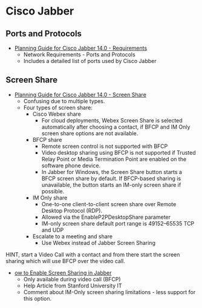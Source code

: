 # Cisco Jabber

## Ports and Protocols

* [Planning Guide for Cisco Jabber 14.0 - Requirements][1]
  * Network Requirements - Ports and Protocols
  * Includes a detailed list of ports used by Cisco Jabber

## Screen Share

* [Planning Guide for Cisco Jabber 14.0 - Screen Share ][2]
  * Confusing due to multiple types.
  * Four types of screen share:
    * Cisco Webex share
      * For cloud deployments, Webex Screen Share is selected automatically after choosing a contact, if BFCP and IM Only screen share options are not available.
    * BFCP share
      * Remote screen control is not supported with BFCP
      * Video desktop sharing using BFCP is not supported if Trusted Relay Point or Media Termination Point are enabled on the software phone device. 
      * In Jabber for Windows, the Screen Share button starts a BFCP screen share by default. If BFCP-based sharing is unavailable, the button starts an IM-only screen share if possible.
    * IM Only share
      * One-to-one client-to-client screen share over Remote Desktop Protocol (RDP). 
      * Allowed via the EnableP2PDesktopShare parameter
      * IM-only screen share default port range is 49152–65535 TCP and UDP
    * Escalate to a meeting and share
      * Use Webex instead of Jabber Screen Sharing

HINT, start a Video Call with a contact and from there start the screen sharing which will use BFCP over the video call.

* [ow to Enable Screen Sharing in Jabber](https://uit.stanford.edu/service/jabber/screen-share)
  * Only available during video call (BFCP)
  * Help Article from Stanford University IT
  * Comment about IM-Only screen sharing limitations - less support for this option.

[1]: https://www.cisco.com/c/en/us/td/docs/voice_ip_comm/jabber/14_0/cjab_b_planning-guide-cisco-jabber-14_0/cjab_b_planning-guide-cisco-jabber-129_chapter_01010.html
[2]: https://www.cisco.com/c/en/us/td/docs/voice_ip_comm/jabber/14_0/cjab_b_planning-guide-cisco-jabber-14_0/cjab_b_planning-guide-cisco-jabber-129_chapter_01000.html
